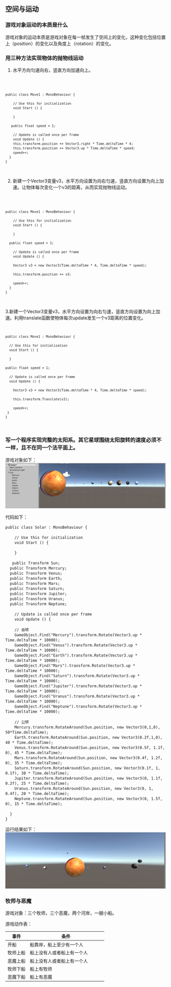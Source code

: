 
## 空间与运动 ##

### 游戏对象运动的本质是什么 ###
游戏对象的运动本质是游戏对象在每一帧发生了空间上的变化，这种变化包括位置上（position）的变化以及角度上（rotation）的变化。

### 用三种方法实现物体的抛物线运动 ###
1. 水平方向匀速向右，竖直方向加速向上。

<code>
  
    public class Move1 : MonoBehaviour {

	    // Use this for initialization
	    void Start () {
		
	    }

       public float speed = 1;
	
    	// Update is called once per frame
	    void Update () {
        this.transform.position += Vector3.right * Time.deltaTime * 4;
        this.transform.position += Vector3.up * Time.deltaTime * speed;
        speed++;
      }
    }
</code>

2. 新建一个Vector3变量v3，水平方向设置为向右匀速，竖直方向设置为向上加速。让物体每次变化一个v3的距离，从而实现抛物线运动。

<code>
  
    public class Move1 : MonoBehaviour {

	    // Use this for initialization
	    void Start () {
		
	    }

      public float speed = 1;
	
	    // Update is called once per frame
	    void Update () {

        Vector3 v3 = new Vector3(Time.deltaTime * 4, Time.deltaTime * speed);

        this.transform.position += v3;
        
        speed++;
      }
    }
</code>

3.新建一个Vector3变量v3，水平方向设置为向右匀速，竖直方向设置为向上加速。利用translate函数使物体每次update发生一个v3距离的位置变化。
<code>
  
    public class Move1 : MonoBehaviour {

	  // Use this for initialization
	  void Start () {
		
	  }

    public float speed = 1;
	
	  // Update is called once per frame
	  void Update () {

        Vector3 v3 = new Vector3(Time.deltaTime * 4, Time.deltaTime * speed);

        this.transform.Translate(v3);
        
        speed++;
     }
    }
</code>

### 写一个程序实现完整的太阳系。其它星球围绕太阳旋转的速度必须不一样，且不在同一个法平面上。 ###

游戏对象如下：
![Solar](../Unity3d-pics/Solar.png)

代码如下：
>>>

    public class Solar : MonoBehaviour {

	    // Use this for initialization
	    void Start () {
		
	    }

       public Transform Sun;
      public Transform Mercury;
      public Transform Venus;
      public Transform Earth;
      public Transform Mars;
      public Transform Saturn;
      public Transform Jupiter;
      public Transform Uranus;
      public Transform Neptune;

        // Update is called once per frame
        void Update () {

        // 自转
        GameObject.Find("Mercury").transform.Rotate(Vector3.up * Time.deltaTime * 10000);
        GameObject.Find("Venus").transform.Rotate(Vector3.up * Time.deltaTime * 10000);
        GameObject.Find("Earth").transform.Rotate(Vector3.up * Time.deltaTime * 10000);
        GameObject.Find("Mars").transform.Rotate(Vector3.up * Time.deltaTime * 10000);
        GameObject.Find("Saturn").transform.Rotate(Vector3.up * Time.deltaTime * 10000);
        GameObject.Find("Jupiter").transform.Rotate(Vector3.up * Time.deltaTime * 10000);
        GameObject.Find("Uranus").transform.Rotate(Vector3.up * Time.deltaTime * 10000);
        GameObject.Find("Neptune").transform.Rotate(Vector3.up * Time.deltaTime * 10000);

        // 公转
        Mercury.transform.RotateAround(Sun.position, new Vector3(0,1,0), 50*Time.deltaTime);
        Earth.transform.RotateAround(Sun.position, new Vector3(0.2f,1,0), 40 * Time.deltaTime);
        Venus.transform.RotateAround(Sun.position, new Vector3(0.5f, 1.1f, 0), 45 * Time.deltaTime);
        Mars.transform.RotateAround(Sun.position, new Vector3(0.4f, 1.2f, 0), 35 * Time.deltaTime);
        Saturn.transform.RotateAround(Sun.position, new Vector3(0.1f, 1, 0.1f), 30 * Time.deltaTime);
        Jupiter.transform.RotateAround(Sun.position, new Vector3(0, 1.1f, 0.2f), 25 * Time.deltaTime);
        Uranus.transform.RotateAround(Sun.position, new Vector3(0, 1, 0.4f), 20 * Time.deltaTime);
        Neptune.transform.RotateAround(Sun.position, new Vector3(0, 1.5f, 0), 15 * Time.deltaTime);

      }
    }
    
运行结果如下：
![rotate](../Unity3d-pics/rotate.png)


### 牧师与恶魔 ###

游戏对象：三个牧师，三个恶魔，两个河岸，一艘小船。

游戏动作表：


 |  事件 |       条件                           |
 |-------|-------------------------------------|
 |开船   | 船靠岸，船上至少有一个人               |
 |牧师上船| 船上没有人或者船上有一个人             |
 |恶魔上船| 船上没有人或者船上有一个人             |
 |牧师下船| 船上有牧师                           |
 |恶魔下船|船上有恶魔                            |







